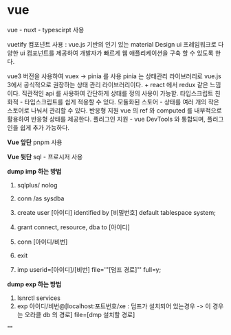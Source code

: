 # vue

vue - nuxt - typescirpt 사용

vuetify 컴포넌트 사용
  : vue.js 기반의 인기 있는 material Design ui 프레임워크로 다양한 ui 컴포넌트를 제공하여 개발자가 빠르게 웹 애플리케이션을 구축 할 수 있도록 한다.

vue3 버전을 사용하여 vuex -> pinia 를 사용
  pinia 는 상태관리 라이브러리로 
    vue.js 3에서 공식적으로 권장하는 상태 관리 라이브러리이다. 
    + react 에서 redux 같은 느낌이다.
      직관적인 api 를 사용하여 간단하게 상태를 정의 사용이 가능핟.
      타입스크립트 친화적 - 타입스크립트를 쉽게 적용할 수 있다.
      모듈화된 스토어 - 상태를 여러 개의 작은 스토어로 나눠서 관리할 수 있다.
      반응형 지원 vue 의 ref 와 computed 를 내부적으로 활용하여 반응형 상태를 제공한다.
      플러그인 지원 - vue DevTools 와 통합되며, 플러그인을 쉽게 추가 가능하다.

**Vue 앞단**
  pnpm 사용 
  
**Vue 뒷단**
  sql - 프로시저 사용
  
**dump imp 하는 방법**
  1. sqlplus/ nolog

  3. conn /as sysdba

  5. create user [아이디] identified by [비밀번호] default tablespace system;

  7. grant connect, resource, dba to [아이디]

  9. conn [아이디/비번]

  11. exit

  13. imp userid=[아이디]/[비번] file='"[덤프 경로]"' full=y;
  
**dump exp 하는 방법**
  1. lsnrctl services
  2. exp 아이디/비번@[localhost:포트번호/xe : 덤프가 설치되어 있는경우 -> 이 경우는 오라클 db 의 경로] file=[dmp 설치할 경로]

""






